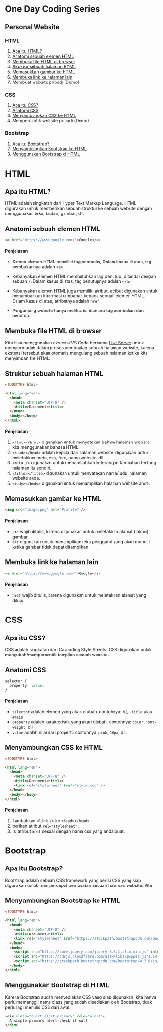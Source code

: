 # One Day Coding Series

## Personal Website

### HTML

1. [Apa itu HTML?](#html_1)
2. [Anatomi sebuah elemen HTML](#html_2)
3. [Membuka file HTML di browser](#html_3)
4. [Struktur sebuah halaman HTML](#html_4)
5. [Memasukkan gambar ke HTML](#html_5)
6. [Membuka link ke halaman lain](#html_6)
7. Membuat website pribadi (Demo)

### CSS

1. [Apa itu CSS?](#css_1)
2. [Anatomi CSS](#css_2)
3. [Menyambungkan CSS ke HTML](#css_3)
4. Mempercantik website pribadi (Demo)

### Bootstrap

1. [Apa itu Bootstrap?](#bootstrap_1)
2. [Menyambungkan Bootstrap ke HTML](#bootstrap_2)
3. [Menggunakan Bootstrap di HTML](#bootstrap_3)

# HTML

<a name="html_1" />

## Apa itu HTML?

HTML adalah singkatan dari Hyper Text Markup Language. HTML digunakan untuk memberikan sebuah struktur ke sebuah website dengan menggunakan teks, tautan, gambar, dll.

<a name="html_2" />

## Anatomi sebuah elemen HTML

```html
<a href="https://www.google.com/">Google</a>
```

#### Penjelasan

- Semua elemen HTML memiliki tag pembuka, Dalam kasus di atas, tag pembukannya adalah `<a>`

- Kebanyakan elemen HTML membutuhkan tag penutup, ditandai dengan sebuah `/`. Dalam kasus di atas, tag penutupnya adalah `</a>`
- Kebanyakan elemen HTML juga memiliki atribut. atribut digunakan untuk menambahkan informasi tambahan kepada sebuah elemen HTML. Dalam kasus di atas, atributnya adalah `href`

- Pengunjung website hanya melihat isi diantara tag pembukan dan penutup.

<a name="html_3" />

## Membuka file HTML di browser

Kita bisa menggunakan ekstensi VS Code bernama [Live Server](https://marketplace.visualstudio.com/items?itemName=ritwickdey.LiveServer) untuk mempermudah dalam proses pembuatan sebuah halaman website, karena ekstensi tersebut akan otomatis mengulang sebuah halaman ketika kita menyimpan file HTML.

<a name="html_4" />

## Struktur sebuah halaman HTML

```html
<!DOCTYPE html>

<html lang="en">
  <head>
    <meta charset="UTF-8" />
    <title>Document</title>
  </head>
  <body></body>
</html>
```

#### Penjelasan

1.  `<html></html>` digunakan untuk menyatakan bahwa halaman website kita menggunakan bahasa HTML.
2.  `<head></head>` adalah kepala dari halaman website. digunakan untuk meletakkan meta, css, font, nama website, dll.
3.  `<meta />` digunakan untuk menambahkan keterangan tambahan tentang halaman itu sendiri.
4.  `<title></title>` digunakan untuk menyatakan nama/judul halaman website anda.
5.  `<body></body>` digunakan untuk menampilkan halaman website anda.

<a name="html_5" />

## Memasukkan gambar ke HTML

```html
<img src="image.png" alt="Profile" />
```

#### Penjelasan

- `src` wajib ditulis, karena digunakan untuk meletakkan alamat (lokasi) gambar.
- `alt` digunakan untuk menampilkan teks pengganti yang akan muncul ketika gambar tidak dapat ditampilkan.

<a name="html_6" />

## Membuka link ke halaman lain

```html
<a href="https://www.google.com/">Google</a>
```

#### Penjelasan

- `href` wajib ditulis, karena digunakan untuk meletakkan alamat yang dituju.

# CSS

<a name="css_1" />

## Apa itu CSS?

CSS adalah singkatan dari Cascading Style Sheets. CSS digunakan untuk mengubah/mempercantik tampilan sebuah website.

<a name="css_2" />

## Anatomi CSS

```css
selector {
  property: value;
}
```

#### Penjelasan

- `selector` adalah elemen yang akan diubah. contohnya: `h1`, `.title` atau `#main`
- `property` adalah karakteristik yang akan diubah. contohnya: `color`, `font-weight`, dll.
- `value` adalah nilai dari properti. contohnya: `pink`, `10px`, dll.

<a name="css_3" />

## Menyambungkan CSS ke HTML

```html
<!DOCTYPE html>

<html lang="en">
  <head>
    <meta charset="UTF-8" />
    <title>Document</title>
    <link rel="stylesheet" href="style.css" />
  </head>
  <body></body>
</html>
```

#### Penjelasan

1. Tambahkan `<link />` ke `<head></head>`.
2. berikan atribut `rel="stylesheet"`.
3. Isi atribut `href` sesuai dengan nama css yang anda buat.

# Bootstrap

## Apa itu Bootstrap?

Bootstrap adalah sebuah CSS framework yang berisi CSS yang siap digunakan untuk mempercepat pembuatan sebuah halaman website. Kita

## Menyambungkan Bootstrap ke HTML

```html
<!DOCTYPE html>

<html lang="en">
  <head>
    <meta charset="UTF-8" />
    <title>Document</title>
    <link rel="stylesheet" href="https://stackpath.bootstrapcdn.com/bootstrap/4.3.0/css/bootstrap.min.css" integrity="sha384-PDle/QlgIONtM1aqA2Qemk5gPOE7wFq8+Em+G/hmo5Iq0CCmYZLv3fVRDJ4MMwEA" crossorigin="anonymous"/>
  </head>
  <body>
    <script src="https://code.jquery.com/jquery-3.3.1.slim.min.js" integrity="sha384-q8i/X+965DzO0rT7abK41JStQIAqVgRVzpbzo5smXKp4YfRvH+8abtTE1Pi6jizo" crossorigin="anonymous"></script>
    <script src="https://cdnjs.cloudflare.com/ajax/libs/popper.js/1.14.7/umd/popper.min.js" integrity="sha384-UO2eT0CpHqdSJQ6hJty5KVphtPhzWj9WO1clHTMGa3JDZwrnQq4sF86dIHNDz0W1" crossorigin="anonymous"></script>
    <script src="https://stackpath.bootstrapcdn.com/bootstrap/4.3.0/js/bootstrap.min.js" integrity="sha384-7aThvCh9TypR7fIc2HV4O/nFMVCBwyIUKL8XCtKE+8xgCgl/PQGuFsvShjr74PBp" crossorigin="anonymous"></script>
  </body>
</html>
```

## Menggunakan Bootstrap di HTML

Karena Bootstrap sudah menyediakan CSS yang siap digunakan, kita hanya perlu memanggil nama class yang sudah disediakan oleh Bootstrap, tidak perlu lagi menulis CSS dari awal.

```html
<div class="alert alert-primary" role="alert">
  A simple primary alert—check it out!
</div>
```
